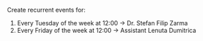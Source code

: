 Create recurrent events for:
1. Every Tuesday of the week at 12:00 -> Dr. Stefan Filip Zarma
2. Every Friday of the week at 12:00 -> Assistant Lenuta Dumitrica